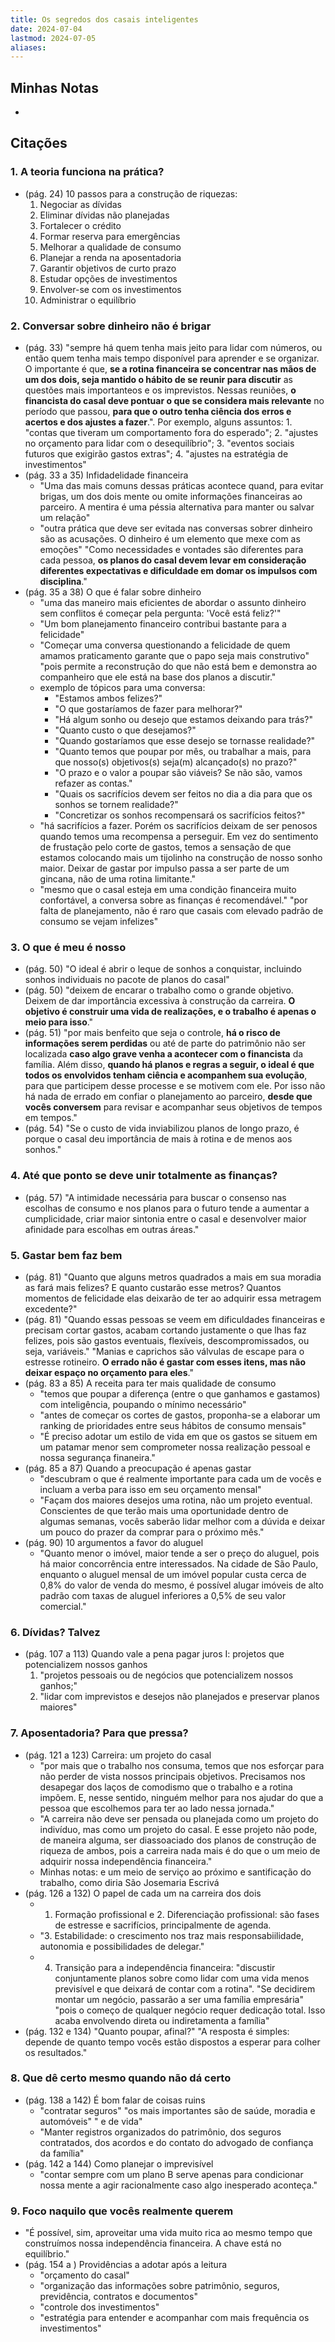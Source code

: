 ```yaml
---
title: Os segredos dos casais inteligentes
date: 2024-07-04
lastmod: 2024-07-05
aliases:
---
```

## Minhas Notas
- 

## Citações
### 1. A teoria funciona na prática?
- (pág. 24) 10 passos para a construção de riquezas:
	1. Negociar as dívidas
	2. Eliminar dívidas não planejadas
	3. Fortalecer o crédito
	4. Formar reserva para emergências
	5. Melhorar a qualidade de consumo
	6. Planejar a renda na aposentadoria
	7. Garantir objetivos de curto prazo
	8. Estudar opções de investimentos
	9. Envolver-se com os investimentos
	10. Administrar o equilíbrio

### 2. Conversar sobre dinheiro não é brigar
- (pág. 33) "sempre há quem tenha mais jeito para lidar com números, ou então quem tenha mais tempo disponível para aprender e se organizar. O importante é que, **se a rotina financeira se concentrar nas mãos de um dos dois, seja mantido o hábito de se reunir para discutir** as questões mais importanteos e os imprevistos. Nessas reuniões, **o financista do casal deve pontuar o que se considera mais relevante** no período que passou, **para que o outro tenha ciência dos erros e acertos e dos ajustes a fazer**.". Por exemplo, alguns assuntos: 1. "contas que tiveram um comportamento fora do esperado"; 2. "ajustes no orçamento para lidar com o desequilíbrio"; 3. "eventos sociais futuros que exigirão gastos extras"; 4. "ajustes na estratégia de investimentos"
- (pág. 33 a 35) Infidadelidade financeira
	- "Uma das mais comuns dessas práticas acontece quand, para evitar brigas, um dos dois mente ou omite informações financeiras ao parceiro. A mentira é uma péssia alternativa para manter ou salvar um relação"
	- "outra prática que deve ser evitada nas conversas sobrer dinheiro são as acusações. O dinheiro é um elemento que mexe com as emoções" "Como necessidades e vontades são diferentes para cada pessoa, **os planos do casal devem levar em consideração diferentes expectativas e dificuldade em domar os impulsos com disciplina**."
- (pág. 35 a 38) O que é falar sobre dinheiro
	- "uma das maneiro mais eficientes de abordar o assunto dinheiro sem conflitos é começar pela pergunta: 'Você está feliz?'"
	- "Um bom planejamento financeiro contribui bastante para a felicidade"
	- "Começar uma conversa questionando a felicidade de quem amamos praticamento garante que o papo seja mais construtivo" "pois permite a reconstrução do que não está bem e demonstra ao companheiro que ele está na base dos planos a discutir."
	- exemplo de tópicos para uma conversa:
		- "Estamos ambos felizes?"
		- "O que gostaríamos de fazer para melhorar?"
		- "Há algum sonho ou desejo que estamos deixando para trás?"
		- "Quanto custo o que desejamos?"
		- "Quando gostaríamos que esse desejo se tornasse realidade?"
		- "Quanto temos que poupar por mês, ou trabalhar a mais, para que nosso(s) objetivos(s) seja(m) alcançado(s) no prazo?"
		- "O prazo e o valor a poupar são viáveis? Se não são, vamos refazer as contas."
		- "Quais os sacrifícios devem ser feitos no dia a dia para que os sonhos se tornem realidade?"
		- "Concretizar os sonhos recompensará os sacrifícios feitos?"
	- "há sacrifícios a fazer. Porém os sacrifícios deixam de ser penosos quando temos uma recompensa a perseguir. Em vez do sentimento de frustação pelo corte de gastos, temos a sensação de que estamos colocando mais um tijolinho na construção de nosso sonho maior. Deixar de gastar por impulso passa a ser parte de um gincana, não de uma rotina limitante."
	- "mesmo que o casal esteja em uma condição financeira muito confortável, a conversa sobre as finanças é recomendável." "por falta de planejamento, não é raro que casais com elevado padrão de consumo se vejam infelizes"

### 3. O que é meu é nosso
- (pág. 50) "O ideal é abrir o leque de sonhos a conquistar, incluindo sonhos individuais no pacote de planos do casal"
- (pág. 50) "deixem de encarar o trabalho como o grande objetivo. Deixem de dar importância excessiva à construção da carreira. **O objetivo é construir uma vida de realizações, e o trabalho é apenas o meio para isso**."
- (pág. 51) "por mais benfeito que seja o controle, **há o risco de informações serem perdidas** ou até de parte do patrimônio não ser localizada **caso algo grave venha a acontecer com o financista** da família. Além disso, **quando há planos e regras a seguir, o ideal é que todos os envolvidos tenham ciência e acompanhem sua evolução**, para que participem desse processe e se motivem com ele. Por isso não há nada de errado em confiar o planejamento ao parceiro, **desde que vocês conversem** para revisar e acompanhar seus objetivos de tempos em tempos."
- (pág. 54) "Se o custo de vida inviabilizou planos de longo prazo, é porque o casal deu importância de mais à rotina e de menos aos sonhos."

### 4. Até que ponto se deve unir totalmente as finanças?
- (pág. 57) "A intimidade necessária para buscar o consenso nas escolhas de consumo e nos planos para o futuro tende a aumentar a cumplicidade, criar maior sintonia entre o casal e desenvolver maior afinidade para escolhas em outras áreas."

### 5. Gastar bem faz bem
- (pág. 81) "Quanto que alguns metros quadrados a mais em sua moradia as fará mais felizes? E quanto custarão esse metros? Quantos momentos de felicidade elas deixarão de ter ao adquirir essa metragem excedente?"
- (pág. 81) "Quando essas pessoas se veem em dificuldades financeiras e precisam cortar gastos, acabam cortando justamente o que lhas faz felizes, pois são gastos eventuais, flexíveis, descompromissados, ou seja, variáveis." "Manias e caprichos são válvulas de escape para o estresse rotineiro. **O errado não é gastar com esses itens, mas não deixar espaço no orçamento para eles**."
- (pág. 83 a 85) A receita para ter mais qualidade de consumo
	- "temos que poupar a diferença (entre o que ganhamos e gastamos) com inteligência, poupando o mínimo necessário"
	- "antes de começar os cortes de gastos, proponha-se a elaborar um ranking de prioridades entre seus hábitos de consumo mensais"
	- "É preciso adotar um estilo de vida em que os gastos se situem em um patamar menor sem comprometer nossa realização pessoal e nossa segurança finaneira."
- (pág. 85 a 87) Quando a preocupação é apenas gastar
	- "descubram o que é realmente importante para cada um de vocês e incluam a verba para isso em seu orçamento mensal"
	- "Façam dos maiores desejos uma rotina, não um projeto eventual. Conscientes de que terão mais uma oportunidade dentro de algumas semanas, vocês saberão lidar melhor com a dúvida e deixar um pouco do prazer da comprar para o próximo mês."
- (pág. 90) 10 argumentos a favor do aluguel
	- "Quanto menor o imóvel, maior tende a ser o preço do aluguel, pois há maior concorrência entre interessados. Na cidade de São Paulo, enquanto o aluguel mensal de um imóvel popular custa cerca de 0,8% do valor de venda do mesmo, é possível alugar imóveis de alto padrão com taxas de aluguel inferiores a 0,5% de seu valor comercial."

### 6. Dívidas? Talvez
- (pág. 107 a 113) Quando vale a pena pagar juros I: projetos que potencializem nossos ganhos
	1. "projetos pessoais ou de negócios que potencializem nossos ganhos;"
	2. "lidar com imprevistos e desejos não planejados e preservar planos maiores"

### 7. Aposentadoria? Para que pressa?
- (pág. 121 a 123) Carreira: um projeto do casal
	- "por mais que o trabalho nos consuma, temos que nos esforçar para não perder de vista nossos principais objetivos. Precisamos nos desapegar dos laços de comodismo que o trabalho e a rotina impõem. E, nesse sentido, ninguém melhor para nos ajudar do que a pessoa que escolhemos para ter ao lado nessa jornada."
	- "A carreira não deve ser pensada ou planejada como um projeto do indivíduo, mas como um projeto do casal. E esse projeto não pode, de maneira alguma, ser diassoaciado dos planos de construção de riqueza de ambos, pois a carreira nada mais é do que o um meio de adquirir nossa independência financeira."
	- Minhas notas: e um meio de serviço ao próximo e santificação do trabalho, como diria São Josemaria Escrivá
- (pág. 126 a 132) O papel de cada um na carreira dos dois
	- 1. Formação profissional e 2. Diferenciação profissional: são fases de estresse e sacrifícios, principalmente de agenda.
	- "3. Estabilidade: o crescimento nos traz mais responsabiilidade, autonomia e possibilidades de delegar."
	- 4. Transição para a independência financeira: "discustir conjuntamente planos sobre como lidar com uma vida menos previsível e que deixará de contar com a rotina". "Se decidirem montar um negócio, passarão a ser uma família empresária" "pois o começo de qualquer negócio requer dedicação total. Isso acaba envolvendo direta ou indiretamenta a família"
- (pág. 132 e 134) "Quanto poupar, afinal?" "A resposta é simples: depende de quanto tempo vocês estão dispostos a esperar para colher os resultados."

### 8. Que dê certo mesmo quando não dá certo
- (pág. 138 a 142) É bom falar de coisas ruins
	- "contratar seguros" "os mais importantes são de saúde, moradia e automóveis" " e de vida"
	- "Manter registros organizados do patrimônio, dos seguros contratados, dos acordos e do contato do advogado de confiança da família"
- (pág. 142 a 144) Como planejar o imprevisível
	- "contar sempre com um plano B serve apenas para condicionar nossa mente a agir racionalmente caso algo inesperado aconteça."

### 9. Foco naquilo que vocês realmente querem
- "É possível, sim, aproveitar uma vida muito rica ao mesmo tempo que construímos nossa independência financeira. A chave está no equilíbrio."
- (pág. 154 a ) Providências a adotar após a leitura
	- "orçamento do casal"
	- "organização das informações sobre patrimônio, seguros, previdência, contratos e documentos"
	- "controle dos investimentos"
	- "estratégia para entender e acompanhar com mais frequência os investimentos"